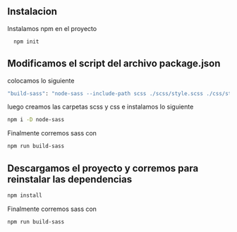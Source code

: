 ## Instalacion

Instalamos npm en el proyecto

```bash
  npm init

```
## Modificamos el script del archivo package.json

colocamos lo siguiente 

```bash
"build-sass": "node-sass --include-path scss ./scss/style.scss ./css/style.css -w"
```

luego creamos las carpetas scss y css e instalamos lo siguiente
```bash
npm i -D node-sass

```

Finalmente corremos sass con 
```bash
npm run build-sass

```

## Descargamos el proyecto y corremos para reinstalar las dependencias

```bash
npm install

```


Finalmente corremos sass con 
```bash
npm run build-sass

```

